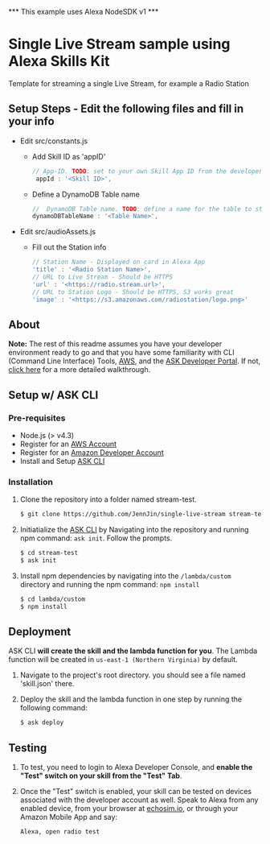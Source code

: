 *** This example uses Alexa NodeSDK v1 ***

# Single Live Stream sample using Alexa Skills Kit 
Template for streaming a single Live Stream, for example a Radio Station


## Setup Steps - Edit the following files and fill in your info
* Edit src/constants.js
    *  Add Skill ID as 'appID'
        ``` javascript
        // App-ID. TODO: set to your own Skill App ID from the developer portal.
         appId : '<Skill ID>',
         ```
    * Define a DynamoDB Table name
        ``` javascript
        //  DynamoDB Table name. TODO: define a name for the table to store playback info for users
        dynamoDBTableName : '<Table Name>',
        ```

* Edit src/audioAssets.js
    * Fill out the Station info
        ``` javascript
        // Station Name - Displayed on card in Alexa App
        'title' : '<Radio Station Name>',
        // URL to Live Stream - Should be HTTPS 
        'url' : '<https://radio.stream.url>',
        // URL to Station Logo - Should be HTTPS, S3 works great
        'image' : '<https://s3.amazonaws.com/radiostation/logo.png>'
        ```

	
## About
**Note:** The rest of this readme assumes you have your developer environment ready to go and that you have some familiarity with CLI (Command Line Interface) Tools, [AWS](https://aws.amazon.com/), and the [ASK Developer Portal](https://developer.amazon.com/alexa-skills-kit). If not, [click here](./instructions/0-intro.md) for a more detailed walkthrough.

## Setup w/ ASK CLI

### Pre-requisites

* Node.js (> v4.3)
* Register for an [AWS Account](https://aws.amazon.com/)
* Register for an [Amazon Developer Account](https://developer.amazon.com/)
* Install and Setup [ASK CLI](https://developer.amazon.com/docs/smapi/quick-start-alexa-skills-kit-command-line-interface.html)

### Installation
1. Clone the repository into a folder named stream-test.

	```bash
	$ git clone https://github.com/JennJin/single-live-stream stream-test
	```

2. Initiatialize the [ASK CLI](https://developer.amazon.com/docs/smapi/quick-start-alexa-skills-kit-command-line-interface.html) by Navigating into the repository and running npm command: `ask init`. Follow the prompts.

	```bash
	$ cd stream-test
	$ ask init
	```

3. Install npm dependencies by navigating into the `/lambda/custom` directory and running the npm command: `npm install`

	```bash
	$ cd lambda/custom
	$ npm install
	```
        
        
## Deployment

ASK CLI **will create the skill and the lambda function for you**. The Lambda function will be created in ```us-east-1 (Northern Virginia)``` by default.

1. Navigate to the project's root directory. you should see a file named 'skill.json' there.
2. Deploy the skill and the lambda function in one step by running the following command:

	```bash
	$ ask deploy
	```
    
## Testing

1. To test, you need to login to Alexa Developer Console, and **enable the "Test" switch on your skill from the "Test" Tab**.
2. Once the "Test" switch is enabled, your skill can be tested on devices associated with the developer account as well. Speak to Alexa from any enabled device, from your browser at [echosim.io](https://echosim.io/welcome), or through your Amazon Mobile App and say:

	```text
	Alexa, open radio test
	```
